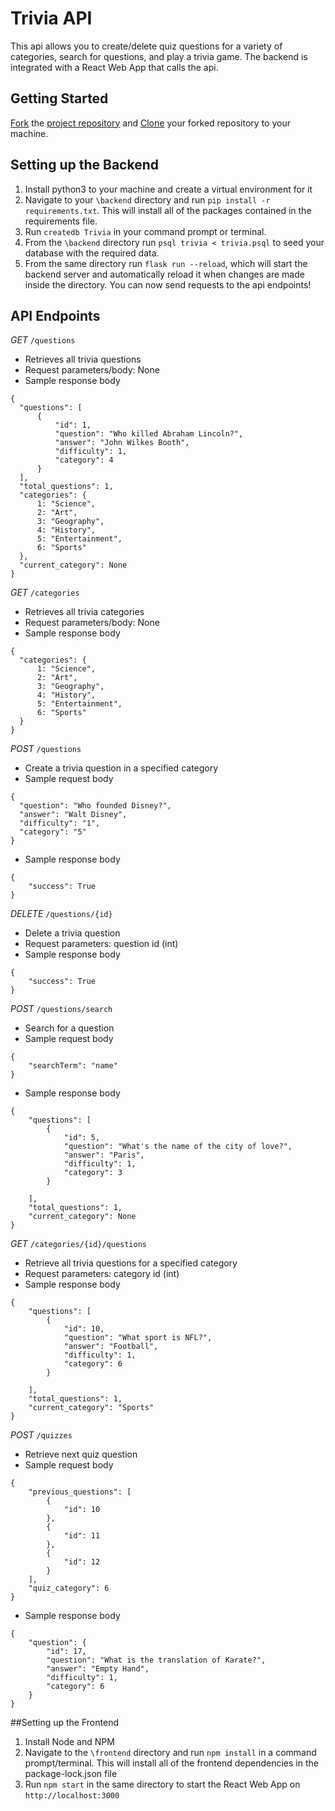 

# Trivia API

This api allows you to create/delete quiz questions for a variety of categories, search for
questions, and play a trivia game. The backend is integrated with a React Web App that calls the api.


## Getting Started

[Fork](https://help.github.com/en/articles/fork-a-repo) the [project repository]() and [Clone](https://help.github.com/en/articles/cloning-a-repository) your forked repository to your machine.

## Setting up the Backend
1. Install python3 to your machine and create a virtual environment for it 
2. Navigate to your `\backend` directory and run `pip install -r requirements.txt`. This will install all of the packages contained in the requirements file.
3. Run `createdb Trivia` in your command prompt or terminal.
4. From the `\backend` directory run `psql trivia < trivia.psql` to seed your database with the required data. 
5. From the same directory run `flask run --reload`, which will start the backend server and automatically reload it when changes are made inside the directory. You can now send requests to the api endpoints!

## API Endpoints
*GET* `/questions`
- Retrieves all trivia questions
- Request parameters/body: None
- Sample response body
```
{
  "questions": [
      {
          "id": 1,
          "question": "Who killed Abraham Lincoln?",
          "answer": "John Wilkes Booth",
          "difficulty": 1,
          "category": 4
      }
  ],
  "total_questions": 1,
  "categories": {
      1: "Science",
      2: "Art",
      3: "Geography",
      4: "History",
      5: "Entertainment",
      6: "Sports"
  },
  "current_category": None
}
```
*GET* `/categories`
- Retrieves all trivia categories
- Request parameters/body: None
- Sample response body
```
{
  "categories": {
      1: "Science",
      2: "Art",
      3: "Geography",
      4: "History",
      5: "Entertainment",
      6: "Sports"
  }
}
```
*POST* `/questions` 
- Create a trivia question in a specified category
- Sample request body
```
{
  "question": "Who founded Disney?",
  "answer": "Walt Disney",
  "difficulty": "1",
  "category": "5"
}
```
- Sample response body
```
{
    "success": True
}
```
*DELETE* `/questions/{id}`
- Delete a trivia question 
- Request parameters: question id (int)
- Sample response body
```
{
    "success": True
}
```
*POST* `/questions/search`
- Search for a question
- Sample request body
```
{
    "searchTerm": "name"
}
```
- Sample response body
```
{
    "questions": [
        {
            "id": 5,
            "question": "What's the name of the city of love?",
            "answer": "Paris",
            "difficulty": 1,
            "category": 3
        }
        
    ],
    "total_questions": 1,
    "current_category": None
}
```
*GET* `/categories/{id}/questions`
- Retrieve all trivia questions for a specified category
- Request parameters: category id (int)
- Sample response body 
```
{
    "questions": [
        {
            "id": 10,
            "question": "What sport is NFL?",
            "answer": "Football",
            "difficulty": 1,
            "category": 6
        }
        
    ],
    "total_questions": 1,
    "current_category": "Sports"
}
```
*POST* `/quizzes`
- Retrieve next quiz question
- Sample request body
```
{
    "previous_questions": [
        {
            "id": 10
        },
        {
            "id": 11
        },
        {
            "id": 12
        }
    ],
    "quiz_category": 6
}
```
- Sample response body
```
{
    "question": {
        "id": 17,
        "question": "What is the translation of Karate?",
        "answer": "Empty Hand",
        "difficulty": 1,
        "category": 6
    }
}
```

##Setting up the Frontend
1. Install Node and NPM
2. Navigate to the `\frontend` directory and run `npm install` in a command prompt/terminal. This will install all of the frontend dependencies 
in the package-lock.json file
3. Run `npm start` in the same directory to start the React Web App on `http://localhost:3000`
